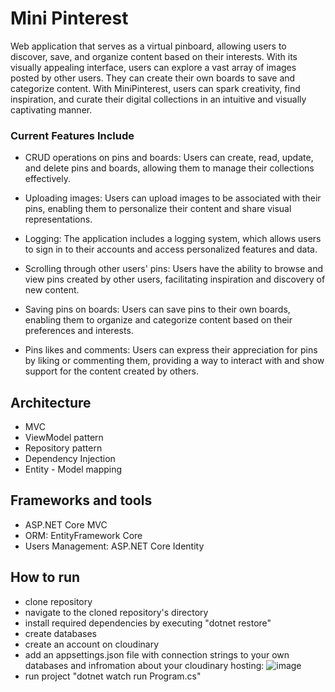 # Mini Pinterest
Web application that serves as a virtual pinboard, allowing users to discover, save, and organize content based on their interests. With its visually appealing interface, users can explore a vast array of images posted by other users. They can create their own boards to save and categorize content. With MiniPinterest, users can spark creativity, find inspiration, and curate their digital collections in an intuitive and visually captivating manner.

### Current Features Include
- CRUD operations on pins and boards: Users can create, read, update, and delete pins and boards, allowing them to manage their collections effectively.

- Uploading images: Users can upload images to be associated with their pins, enabling them to personalize their content and share visual representations.

- Logging: The application includes a logging system, which allows users to sign in to their accounts and access personalized features and data.

- Scrolling through other users' pins: Users have the ability to browse and view pins created by other users, facilitating inspiration and discovery of new content.

- Saving pins on boards: Users can save pins to their own boards, enabling them to organize and categorize content based on their preferences and interests.

- Pins likes and comments: Users can express their appreciation for pins by liking or commenting them, providing a way to interact with and show support for the content created by others.

## Architecture
- MVC
- ViewModel pattern
- Repository pattern
- Dependency Injection
- Entity - Model mapping

## Frameworks and tools
- ASP.NET Core MVC
- ORM: EntityFramework Core
- Users Management: ASP.NET Core Identity

## How to run
- clone repository
- navigate to the cloned repository's directory
- install required dependencies by executing "dotnet restore"
- create databases
- create an account on cloudinary
- add an appsettings.json file with connection strings to your own databases and infromation about your cloudinary hosting:
![image](https://github.com/natiniedzialek/MiniPinterest/assets/76866602/ef7065da-a8b7-4d6b-b4c2-c25bbc978b99)
- run project "dotnet watch run Program.cs"
